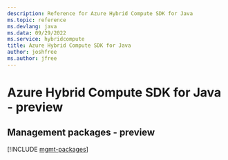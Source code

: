 ```yaml
---
description: Reference for Azure Hybrid Compute SDK for Java
ms.topic: reference
ms.devlang: java
ms.data: 09/29/2022
ms.service: hybridcompute
title: Azure Hybrid Compute SDK for Java
author: joshfree
ms.author: jfree
---
```

# Azure Hybrid Compute SDK for Java - preview

## Management packages - preview
[!INCLUDE [mgmt-packages](hybrid-compute-mgmt-index.md)]